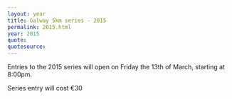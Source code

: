 ```yaml
---
layout: year
title: Galway 5km series - 2015
permalink: 2015.html
year: 2015
quote:
quotesource: 
---
```


Entries to the 2015 series will open on Friday the 13th of March, starting at 8:00pm.

Series entry will cost €30
